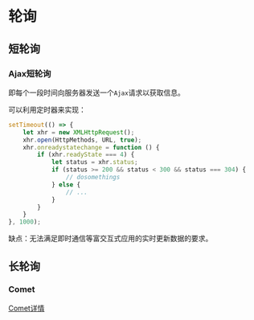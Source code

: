 # 轮询

## 短轮询

### Ajax短轮询

即每个一段时间向服务器发送一个`Ajax`请求以获取信息。

可以利用定时器来实现：

```js
setTimeout(() => {
    let xhr = new XMLHttpRequest();
    xhr.open(HttpMethods, URL, true);
    xhr.onreadystatechange = function () {
        if (xhr.readyState === 4) {
            let status = xhr.status;
            if (status >= 200 && status < 300 && status === 304) {
                // dosomethings
            } else {
                // ...
            }
        }
    }
}, 1000);
```

缺点：无法满足即时通信等富交互式应用的实时更新数据的要求。

## 长轮询

### Comet

[Comet详情](./Comet)
